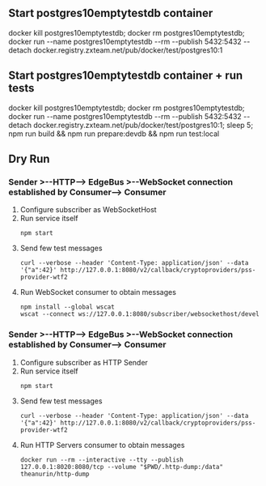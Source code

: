 ## Start postgres10emptytestdb container
docker kill postgres10emptytestdb; docker rm postgres10emptytestdb; docker run --name postgres10emptytestdb --rm --publish 5432:5432 --detach docker.registry.zxteam.net/pub/docker/test/postgres10:1


## Start postgres10emptytestdb container + run tests
docker kill postgres10emptytestdb; docker rm postgres10emptytestdb; docker run --name postgres10emptytestdb --rm --publish 5432:5432 --detach docker.registry.zxteam.net/pub/docker/test/postgres10:1; sleep 5; npm run build && npm run prepare:devdb && npm run test:local

## Dry Run

### Sender >--HTTP--> EdgeBus >--WebSocket connection established by Consumer--> Consumer

1. Configure subscriber as WebSocketHost
1. Run service itself
	```shell
	npm start
	```
1. Send few test messages
	```shell
	curl --verbose --header 'Content-Type: application/json' --data '{"a":42}' http://127.0.0.1:8080/v2/callback/cryptoproviders/pss-provider-wtf2
	```
1. Run WebSocket consumer to obtain messages
	```shell
	npm install --global wscat
	wscat --connect ws://127.0.0.1:8080/subscriber/websockethost/devel
	```

### Sender >--HTTP--> EdgeBus >--WebSocket connection established by Consumer--> Consumer

1. Configure subscriber as HTTP Sender
1. Run service itself
	```shell
	npm start
	```
1. Send few test messages
	```shell
	curl --verbose --header 'Content-Type: application/json' --data '{"a":42}' http://127.0.0.1:8080/v2/callback/cryptoproviders/pss-provider-wtf2
	```
1. Run HTTP Servers consumer to obtain messages
	```shell
	docker run --rm --interactive --tty --publish 127.0.0.1:8020:8080/tcp --volume "$PWD/.http-dump:/data" theanurin/http-dump
	```
